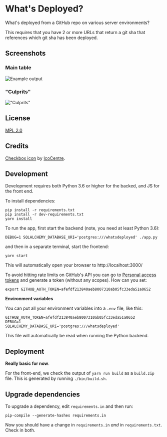 # What's Deployed?

What's deployed from a GitHub repo on various server environments?

This requires that you have 2 or more URLs that return a git sha that
references which git sha has been deployed.

## Screenshots

### Main table

![Example output](screenshot.png)

### "Culprits"

!["Culprits"](culprits.png)

## License

[MPL 2.0](http://www.mozilla.org/MPL/2.0/)

## Credits

[Checkbox icon](https://www.iconfinder.com/icons/282474/check_done_ok_icon#size=16)
by [IcoCentre](https://www.iconfinder.com/konekierto).

## Development

Development requires both Python 3.6 or higher for the backed, and JS for the
front end.

To install dependencies:

```
pip install -r requirements.txt
pip install -r dev-requirements.txt
yarn install
```

To run the app, first start the backend (note, you need at least Python 3.6):

```
DEBUG=1 SQLALCHEMY_DATABASE_URI='postgres:///whatsdeployed' ./app.py
```

and then in a separate terminal, start the frontend:

```
yarn start
```

This will automatically open your browser to http://localhost:3000/

To avoid hitting rate limits on GitHub's API you can go to
[Personal access tokens](https://github.com/settings/tokens) and generate
a token (without any scopes). How can you set:

```
export GITHUB_AUTH_TOKEN=afefdf213840aeb8007310ab05fc33eda51a0652
```

**Environment variables**

You can put all your environment variables into a `.env` file, like this:

```
GITHUB_AUTH_TOKEN=afefdf213840aeb8007310ab05fc33eda51a0652
DEBUG=1
SQLALCHEMY_DATABASE_URI='postgres:///whatsdeployed'
```

This file will automatically be read when running the Python backend.

## Deployment

**Really basic for now**.

For the front-end, we check the output of `yarn run build`
as a `build.zip` file. This is generated by running `./bin/build.sh`.

## Upgrade dependencies

To upgrade a dependency, edit `requirements.in` and then run:

```
pip-compile --generate-hashes requirements.in
```

Now you should have a change in `requirements.in` _and_ in `requirements.txt`.
Check in both.
